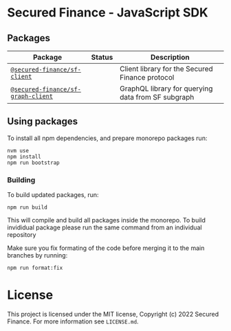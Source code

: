 # Secured Finance - JavaScript SDK

## Packages

| Package                                                               | Status                                                                                                                                               | Description                          |
| --------------------------------------------------------------------- | ---------------------------------------------------------------------------------------------------------------------------------------------------- | ------------------------------------ |
| [`@secured-finance/sf-client`](/packages/sf-client)   || Client library for the Secured Finance protocol        |
| [`@secured-finance/sf-graph-client`](/packages/sf-graph-client)   || GraphQL library for querying data from SF subgraph        |

## Using packages

To install all npm dependencies, and prepare monorepo packages run:

```
nvm use
npm install
npm run bootstrap
```

### Building

To build updated packages, run:

```
npm run build
```

This will compile and build all packages inside the monorepo. To build invididual package please run the same command from an individual repository

Make sure you fix formating of the code before merging it to the main branches by running:  
```
npm run format:fix
```

# License

This project is licensed under the MIT license, Copyright (c) 2022 Secured Finance. For more information see `LICENSE.md`.
